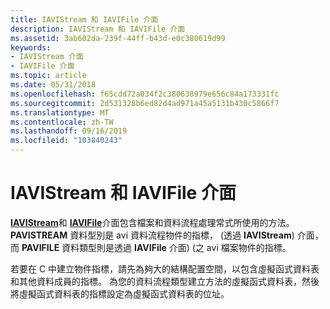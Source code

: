 ```yaml
---
title: IAVIStream 和 IAVIFile 介面
description: IAVIStream 和 IAVIFile 介面
ms.assetid: 3ab602da-239f-44ff-b43d-e0c380619d99
keywords:
- IAVIStream 介面
- IAVIFile 介面
ms.topic: article
ms.date: 05/31/2018
ms.openlocfilehash: f65cdd72a034f2c380638979e656c84a173331fc
ms.sourcegitcommit: 2d531328b6ed82d4ad971a45a5131b430c5866f7
ms.translationtype: MT
ms.contentlocale: zh-TW
ms.lasthandoff: 09/16/2019
ms.locfileid: "103840243"
---
```

# <a name="iavistream-and-iavifile-interfaces"></a>IAVIStream 和 IAVIFile 介面

[**IAVIStream**](/windows/desktop/api/Vfw/nn-vfw-iavistream)和 [**IAVIFile**](/windows/desktop/api/Vfw/nn-vfw-iavifile)介面包含檔案和資料流程處理常式所使用的方法。 **PAVISTREAM** 資料型別是 avi 資料流程物件的指標， (透過 **IAVIStream**) 介面，而 **PAVIFILE** 資料類型則是透過 **IAVIFile** 介面)  (之 avi 檔案物件的指標。

若要在 C 中建立物件指標，請先為夠大的結構配置空間，以包含虛擬函式資料表和其他資料成員的指標。 為您的資料流程類型建立方法的虛擬函式資料表，然後將虛擬函式資料表的指標設定為虛擬函式資料表的位址。

 

 




